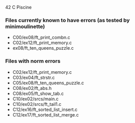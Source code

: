 42 C Piscine

### Files currently known to have errors (as tested by minimoulinette)
 - C00/ex08/ft_print_combn.c
 - C02/ex12/ft_print_memory.c
 - ex08/ft_ten_queens_puzzle.c

### Files with norm errors
- C02/ex12/ft_print_memory.c
- C03/ex04/ft_strstr.c
- C05/ex08/ft_ten_queens_puzzle.c
- C08/ex02/ft_abs.h
- C08/ex05/ft_show_tab.c
- C10/ex02/srcs/main.c
- C10/ex02/srcs/ft_tail1.c
- C12/ex16/ft_sorted_list_insert.c
- C12/ex17/ft_sorted_list_merge.c

